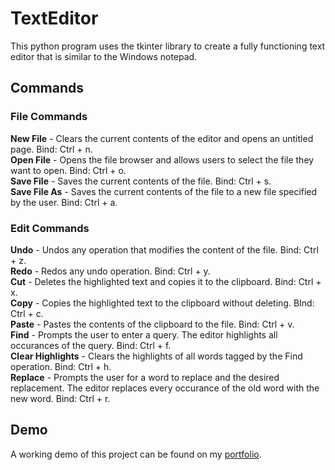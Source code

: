 # TextEditor
This python program uses the tkinter library to create a fully functioning text editor that is similar to the Windows notepad. 

## Commands

### File Commands
**New File** - Clears the current contents of the editor and opens an untitled page. Bind: Ctrl + n.  
**Open File** - Opens the file browser and allows users to select the file they want to open. Bind: Ctrl + o.  
**Save File** - Saves the current contents of the file. Bind: Ctrl + s.  
**Save File As** - Saves the current contents of the file to a new file specified by the user. Bind: Ctrl + a.  

### Edit Commands
**Undo** - Undos any operation that modifies the content of the file. Bind: Ctrl + z.  
**Redo** - Redos any undo operation. Bind: Ctrl + y.  
**Cut** - Deletes the highlighted text and copies it to the clipboard. Bind: Ctrl + x.  
**Copy** - Copies the highlighted text to the clipboard without deleting. BInd: Ctrl + c.  
**Paste** - Pastes the contents of the clipboard to the file. Bind: Ctrl + v.  
**Find** - Prompts the user to enter a query. The editor highlights all occurances of the query. Bind: Ctrl + f.  
**Clear Highlights** - Clears the highlights of all words tagged by the Find operation. Bind: Ctrl + h.  
**Replace** - Prompts the user for a word to replace and the desired replacement. The editor replaces every occurance of the old word with the new word. Bind: Ctrl + r.  


## Demo
A working demo of this project can be found on my [portfolio](https://ajaytalanki.github.io/portfolio/).
